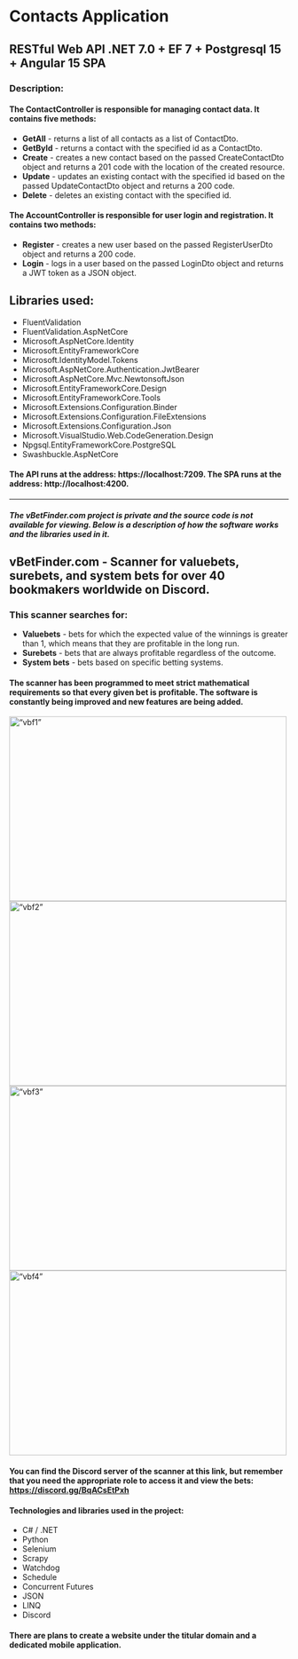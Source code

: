 # Contacts Application
## RESTful Web API .NET 7.0 + EF 7 + Postgresql 15 + Angular 15 SPA
### Description:

#### The ContactController is responsible for managing contact data. It contains five methods:

- **GetAll** - returns a list of all contacts as a list of ContactDto.
- **GetById** - returns a contact with the specified id as a ContactDto.
- **Create** - creates a new contact based on the passed CreateContactDto object and returns a 201 code with the location of the created resource.
- **Update** - updates an existing contact with the specified id based on the passed UpdateContactDto object and returns a 200 code.
- **Delete** - deletes an existing contact with the specified id.

#### The AccountController is responsible for user login and registration. It contains two methods:

- **Register** - creates a new user based on the passed RegisterUserDto object and returns a 200 code.
- **Login** - logs in a user based on the passed LoginDto object and returns a JWT token as a JSON object.

## Libraries used:

- FluentValidation
- FluentValidation.AspNetCore
- Microsoft.AspNetCore.Identity
- Microsoft.EntityFrameworkCore
- Microsoft.IdentityModel.Tokens
- Microsoft.AspNetCore.Authentication.JwtBearer
- Microsoft.AspNetCore.Mvc.NewtonsoftJson
- Microsoft.EntityFrameworkCore.Design
- Microsoft.EntityFrameworkCore.Tools
- Microsoft.Extensions.Configuration.Binder
- Microsoft.Extensions.Configuration.FileExtensions
- Microsoft.Extensions.Configuration.Json
- Microsoft.VisualStudio.Web.CodeGeneration.Design
- Npgsql.EntityFrameworkCore.PostgreSQL
- Swashbuckle.AspNetCore

#### The API runs at the address: https://localhost:7209. The SPA runs at the address: http://localhost:4200.



-------------------------------------------------------------------------------------------------------------------------------------------------------



##### The vBetFinder.com project is private and the source code is not available for viewing. Below is a description of how the software works and the libraries used in it.

## vBetFinder.com - Scanner for valuebets, surebets, and system bets for over 40 bookmakers worldwide on Discord.
### This scanner searches for:

- **Valuebets** - bets for which the expected value of the winnings is greater than 1, which means that they are profitable in the long run.
- **Surebets** - bets that are always profitable regardless of the outcome.
- **System bets** - bets based on specific betting systems.

#### The scanner has been programmed to meet strict mathematical requirements so that every given bet is profitable. The software is constantly being improved and new features are being added.


<img src="https://github.com/bartosz-domarski/vbetfinder.com/blob/main/img/vbf1.jpg" alt= “vbf1” width="500" height="333">            <img src="https://github.com/bartosz-domarski/vbetfinder.com/blob/main/img/vbf2.jpg" alt= “vbf2” width="500" height="333">
<img src="https://github.com/bartosz-domarski/vbetfinder.com/blob/main/img/vbf3.jpg" alt= “vbf3” width="500" height="333">            <img src="https://github.com/bartosz-domarski/vbetfinder.com/blob/main/img/vbf4.jpg" alt= “vbf4” width="500" height="333">

#### You can find the Discord server of the scanner at this link, but remember that you need the appropriate role to access it and view the bets: https://discord.gg/BqACsEtPxh

#### Technologies and libraries used in the project:
- C# / .NET
- Python
- Selenium
- Scrapy
- Watchdog
- Schedule
- Concurrent Futures
- JSON
- LINQ
- Discord

#### There are plans to create a website under the titular domain and a dedicated mobile application.
